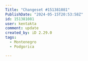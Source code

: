```yaml
---
Title: "Changeset #151381081"
PublishDate: "2024-05-15T20:53:58Z"
id: 151381081
user: kentakta
comment: update
created_by: iD 2.29.0
tags:
  - Montenegro
  - Podgorica

---
```

